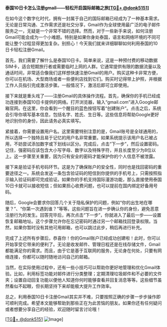 **泰国10日卡怎么注册gmail——轻松开启国际邮箱之旅[[TG💪+ @donk5151](https://t.me/s/donk5151)]**

在如今这个数字化时代，拥有一封属于自己的国际邮箱已经成为了一种基本需求。无论是日常沟通、工作需求还是社交分享，Gmail作为全球使用最广泛的电子邮件服务之一，无疑是一个非常不错的选择。然而，对于一些新手来说，如何注册Gmail可能会成为一个小难题。特别是如果你身处泰国，语言和网络环境的不同可能让整个过程显得更加复杂。别担心！今天我们就来详细聊聊如何利用泰国的10日卡轻松注册Gmail。

首先，我们需要了解什么是泰国10日卡。简单来说，这是一种预付费的移动数据SIM卡，适合短期旅行者或需要临时上网的人群。它通常提供有限的数据流量以及通话时间，非常适合像我们这样想快速注册Gmail的用户。购买这种卡非常方便，你可以在机场、大型商场或者一些便利店找到它们。购买时记得带上护照，并根据工作人员指引完成激活步骤。一般情况下，激活后即可立即使用。

接下来就是重头戏了——注册Gmail的具体操作流程。首先，确保你的手机已经成功连接到泰国10日卡提供的网络。打开浏览器，输入“gmail.com”进入Google邮箱官网。在这里，你会看到一个醒目的蓝色按钮写着“创建账户”。点击之后，系统会引导你填写基本信息，包括名字、姓氏、生日等。这些信息将帮助Google更好地识别你的身份，因此请务必真实填写。

紧接着，你需要设置用户名。这里需要特别注意的是，Gmail账号是全球通用的，所以选择一个独特且易于记忆的用户名非常重要。如果系统提示该用户名已被占用，不妨尝试添加数字或下划线以区分。完成后，点击“下一步”，然后设置密码。记住，强密码应该包含大小写字母、数字以及特殊字符，并且长度至少为8位以上。这一步骤至关重要，因为只有安全的密码才能保护你的个人信息不被泄露。

接下来是验证手机号码环节。这是为了确保账户的安全性，同时也是找回密码的重要途径之一。系统会发送一条包含验证码的短信到你提供的手机号上，只需按照指示输入验证码即可完成验证。如果你的手机支持国际漫游功能，那么直接使用泰国10日卡就可以接收短信；但如果担心收费问题，也可以提前在国内绑定好备用号码。

随后，Google会要求你回答几个关于隐私保护的问题，例如“你的出生地在哪里？”、“你第一次遇到谁？”等等。这些问题旨在进一步确认你的身份，避免恶意注册行为的发生。回答完毕后，再次点击“下一步”，你就进入了最后一步——设置恢复邮箱地址。这个步骤允许你在忘记密码时通过另一个邮箱找回登录权限。当然，如果你暂时没有其他可用邮箱，也可以跳过此步，稍后再进行补充。

完成了上述所有步骤后，恭喜你！你的Gmail账户已经成功创建啦！此时，你可以开始享受它带来的便利了。无论是收发邮件、管理日程还是在线存储文件，Gmail都能满足你的需求。而且，由于它是基于互联网的服务，无论身在何处，只要有网络连接，你都可以随时随地访问自己的邮箱。

当然，在实际使用过程中，还有一些小技巧可以帮助你更好地管理和优化Gmail体验。比如，利用标签功能对邮件进行分类整理；定期清理垃圾邮件和不必要的文件夹；设置自动回复功能以便他人知道你何时能够查看并回复消息等等。这些细节虽然看似不起眼，但长期坚持下来却能极大提升工作效率。

总之，利用泰国10日卡注册Gmail其实并不难，只要按照正确的步骤一步步操作即可顺利完成。希望本文能够帮助到那些正在为此苦恼的朋友。如果你还有任何疑问或者想要分享自己的经验，欢迎随时留言讨论哦！

[[TG💪+ @donk5151](https://t.me/s/donk5151) ![Image](https://i.postimg.cc/rwNCRYN7/Snipaste-2025-04-30-17-27-05.png)]